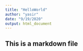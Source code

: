 ```yaml
---
title: "HelloWorld"
author: "yasir"
date: "9/19/2020"
output: html_document
---
```


## This is a markdown file
